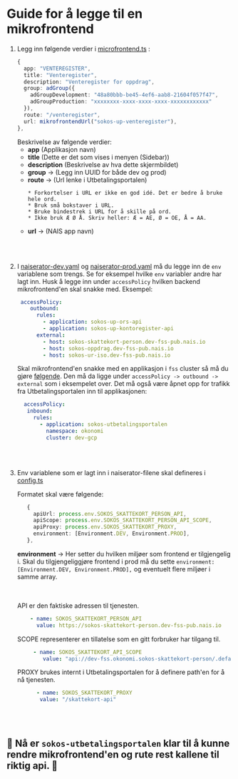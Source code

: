 # Guide for å legge til en mikrofrontend

1. Legg inn følgende verdier i [microfrontend.ts](/src/config/microfrontend.ts) :
    ```typescript
    {
      app: "VENTEREGISTER",
      title: "Venteregister",
      description: "Venteregister for oppdrag",
      group: adGroup({
        adGroupDevelopment: "48a80bbb-be45-4ef6-aab8-21604f057f47",
        adGroupProduction: "xxxxxxxx-xxxx-xxxx-xxxx-xxxxxxxxxxxx"
      }),
      route: "/venteregister",
      url: mikrofrontendUrl("sokos-up-venteregister"),
    },
    ```
    Beskrivelse av følgende verdier:
      - **app** (Applikasjon navn)
      - **title** (Dette er det som vises i menyen (Sidebar))
      - **description** (Beskrivelse av hva dette skjermbildet)
      - **group** -> (Legg inn UUID for både dev og prod)
      - **route** -> (Url lenke i Utbetalingsportalen)
          ```
          * Forkortelser i URL er ikke en god idé. Det er bedre å bruke hele ord.
          * Bruk små bokstaver i URL.
          * Bruke bindestrek i URL for å skille på ord.
          * Ikke bruk Æ Ø Å. Skriv heller: Æ = AE, Ø = OE, Å = AA.
          ```
      - **url** -> (NAIS app navn)

<br></br>

2. I [naiserator-dev.yaml](../.nais/naiserator-dev.yaml) og [naiserator-prod.yaml](../.nais/naiserator-prod.yaml) må du legge inn de `env` variablene som trengs.
   Se for eksempel hvilke `env` variabler andre har lagt inn.
   Husk å legge inn under `accessPolicy` hvilken backend mikrofrontend'en skal snakke med.
    Eksempel:

   ```yaml
    accessPolicy:
       outbound:
         rules:
           - application: sokos-up-ors-api
           - application: sokos-up-kontoregister-api
         external:
           - host: sokos-skattekort-person.dev-fss-pub.nais.io
           - host: sokos-oppdrag.dev-fss-pub.nais.io
           - host: sokos-ur-iso.dev-fss-pub.nais.io
   ```

   Skal mikrofrontend'en snakke med en applikasjon  i `fss` cluster så må du gjøre [følgende](https://docs.nais.io/workloads/explanations/migrating-to-gcp/#how-do-i-reach-an-application-found-on-premises-from-my-application-in-gcp). Den må da ligge under `accessPolicy -> outbound -> external` som i eksempelet over.
   Det må også være åpnet opp for trafikk fra Utbetalingsportalen inn til applikasjonen:

     ```yaml
       accessPolicy:
        inbound:
          rules:
            - application: sokos-utbetalingsportalen
              namespace: okonomi
              cluster: dev-gcp
      ```

<br></br>

3. Env variablene som er lagt inn i naiserator-filene skal defineres i [config.ts](/server/src/config.ts)

      Formatet skal være følgende:
   ```typescript
      {
        apiUrl: process.env.SOKOS_SKATTEKORT_PERSON_API,
        apiScope: process.env.SOKOS_SKATTEKORT_PERSON_API_SCOPE,
        apiProxy: process.env.SOKOS_SKATTEKORT_PROXY,
        environment: [Environment.DEV, Environment.PROD],
      },
   ````
      **environment** -> Her setter du hvilken miljøer som frontend er tilgjengelig i. Skal du tilgjengeliggjøre frontend i prod må du sette `environment: [Environment.DEV, Environment.PROD],` og eventuelt flere miljøer i samme array.

      <br></br>
      API er den faktiske adressen til tjenesten.
      ```yaml
          - name: SOKOS_SKATTEKORT_PERSON_API
            value: https://sokos-skattekort-person.dev-fss-pub.nais.io
      ```
      SCOPE representerer en tillatelse som en gitt forbruker har tilgang til.
      ```yaml
           - name: SOKOS_SKATTEKORT_API_SCOPE
              value: "api://dev-fss.okonomi.sokos-skattekort-person/.default"
      ```
      PROXY brukes internt i Utbetalingsportalen for å definere path'en for å nå tjenesten.
      ```yaml
            - name: SOKOS_SKATTEKORT_PROXY
             value: "/skattekort-api"
      ```

  <br></br>
   ## 🎉 Nå er `sokos-utbetalingsportalen` klar til å kunne rendre mikrofrontend'en og rute rest kallene til riktig api. 🎉
